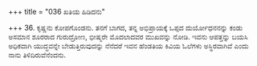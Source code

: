 +++
title = "036 ಖತಿಯ ಹಿಡಿದನು"

+++
36. ಕೃಷ್ಣನು ಕೋಪಗೊಂಡನು.  ತನಗೆ ಬಾಗದ, ತನ್ನ ಅಭಿಪ್ರಾಯಕ್ಕೆ ಒಪ್ಪದ ದುರ್ಯೋಧನನನ್ನು ಕಂಡು ಅಸಮಾನ ಶೂರರಾದ ಗುರುದ್ರೋಣ, ಭೀಷ್ಮರೇ ಮೊದಲಾದವರ ಮುಖವನ್ನು ನೋಡಿ. ಇವನು ಆಪತ್ತನ್ನು ಬಯಸಿ ಅಧಿಕವಾಗಿ ಯುದ್ಧವನ್ನೇ ಬೇಡುತ್ತಿರುವುದನ್ನು ನೆನೆದರೆ ಇವನ ಹೆಂಡತಿಯ ಕಿವಿಯ ಓಲೆಗಳು ಅಸ್ಥಿರವಾಗಿವೆ ಎಂದು ನಾನು ತಿಳಿದಿರುವೆನೆಂದನು.
